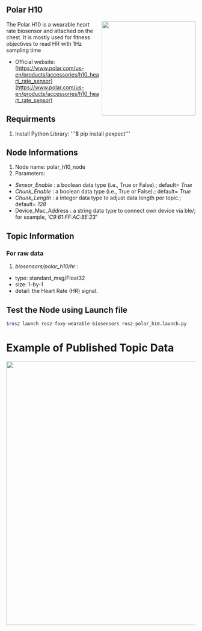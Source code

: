 ## Polar H10

<img align="right" width="250" src="https://github.com/SMARTlab-Purdue/ros2-foxy-wearable-biosensors/blob/master/media/img/Polar-H10.jpg">
The Polar H10 is a wearable heart rate biosensor and attached on the chest. It is mostly used for fitness objectives to read HR with 1Hz sampling time


* Official website: [https://www.polar.com/us-en/products/accessories/h10_heart_rate_sensor](https://www.polar.com/us-en/products/accessories/h10_heart_rate_sensor)

## Requirments
1) Install Python Library: '''$ pip install pexpect'''


## Node Informations
1) Node name: polar_h10_node
2) Parameters:
* _Sensor_Enable_ : a boolean data type (i.e., True or False).; default= _True_
* _Chunk_Enable_ : a boolean data type (i.e., True or False).; default= _True_
* _Chunk_Length_ : a integer data type to adjust data length per topic.; default= _128_
* Device_Mac_Address : a string data type to connect own device via ble/; for example, _'C9:61:FF:AC:8E:23'_

## Topic Information
### For raw data
1) _biosensors/polar_h10/hr_ : 
  * type: standard_msg/Float32
  * size: 1-by-1 
  * detail: the Heart Rate (HR) signal. 


## Test the Node using Launch file

```bash
$ros2 launch ros2-foxy-wearable-biosensors ros2-polar_h10.launch.py
```

# Example of Published Topic Data
<p align="center">
<img src="https://github.com/SMARTlab-Purdue/ros2-foxy-wearable-biosensors/blob/master/media/img/polar_data.jpg" width="700" >
</p>
